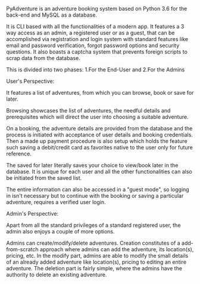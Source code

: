 PyAdventure is an adventure booking system based on Python 3.6 for the back-end and MySQL as a database. 

It is CLI based with all the functionalities of a modern app. It features a 3 way access as an admin, a registered user or as a guest, that can be accomplished via registration and login system with standard features like email and password verification, forgot password options and security questions. It also boasts a captcha system that prevents foreign scripts to scrap data from the database. 

This is divided into two phases: 1.For the End-User and 2.For the Admins

User's Perspective:

It features a list of adventures, from which you can browse, book or save for later. 

Browsing showcases the list of adventures, the needful details and prerequisites which will direct the user into choosing a suitable adventure.

On a booking, the adventure details are provided from the database and the process is initiated with acceptance of user details and booking credentials. Then a made up payment procedure is also setup which holds the feature such saving a debit/credit card as favorites native to the user only for future reference.

The saved for later literally saves your choice to view/book later in the database. It is unique for each user and all the other functionalities can also be initiated from the saved list.

The entire information can also be accessed in a "guest mode", so logging in isn't necessary but to continue with the booking or saving a particular adventure, requires a verified user login.

Admin's Perspective:

Apart from all the standard privileges of a standard registered user, the admin also enjoys a couple of more options. 

Admins can create/modify/delete adventures. Creation constitutes of a add-from-scratch approach where admins can add the adventure, its location(s), pricing, etc. In the modify part, admins are able to modify the small details of an already added adventure like location(s), pricing to editing an entire adventure. The deletion part is fairly simple, where the admins have the authority to delete an existing adventure.
